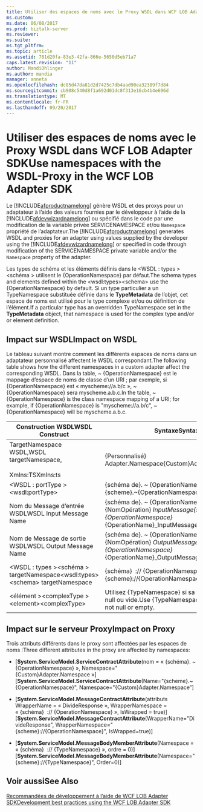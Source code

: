 ```yaml
---
title: Utiliser des espaces de noms avec le Proxy WSDL dans WCF LOB Adapter SDK | Documents Microsoft
ms.custom: 
ms.date: 06/08/2017
ms.prod: biztalk-server
ms.reviewer: 
ms.suite: 
ms.tgt_pltfrm: 
ms.topic: article
ms.assetid: 781d20fa-83e3-42fa-866e-5650d5eb71a7
caps.latest.revision: "11"
author: MandiOhlinger
ms.author: mandia
manager: anneta
ms.openlocfilehash: dc85d47da81d2d7425c7db4aad90ea32389f7d84
ms.sourcegitcommit: cb908c540d8f1a692d01dc8f313e16cb4b4e696d
ms.translationtype: MT
ms.contentlocale: fr-FR
ms.lasthandoff: 09/20/2017
---
```

# <a name="use-namespaces-with-the-wsdl-proxy-in-the-wcf-lob-adapter-sdk"></a><span data-ttu-id="31bdd-102">Utiliser des espaces de noms avec le Proxy WSDL dans WCF LOB Adapter SDK</span><span class="sxs-lookup"><span data-stu-id="31bdd-102">Use namespaces with the WSDL-Proxy in the WCF LOB Adapter SDK</span></span>
<span data-ttu-id="31bdd-103">Le [!INCLUDE[afproductnamelong](../../includes/afproductnamelong-md.md)] génère WSDL et des proxys pour un adaptateur à l’aide des valeurs fournies par le développeur à l’aide de la [!INCLUDE[afdevwizardnamelong](../../includes/afdevwizardnamelong-md.md)] ou spécifié dans le code par une modification de la variable privée SERVICENAMESPACE et/ou `Namespace` propriété de l’adaptateur.</span><span class="sxs-lookup"><span data-stu-id="31bdd-103">The [!INCLUDE[afproductnamelong](../../includes/afproductnamelong-md.md)] generates WSDL and proxies for an adapter using values supplied by the developer using the [!INCLUDE[afdevwizardnamelong](../../includes/afdevwizardnamelong-md.md)] or specified in code through modification of the SERVICENAMESPACE private variable and/or the `Namespace` property of the adapter.</span></span>  
  
 <span data-ttu-id="31bdd-104">Les types de schéma et les éléments définis dans le \<WSDL : types >\<schéma > utilisent le {OperationNamespace} par défaut.</span><span class="sxs-lookup"><span data-stu-id="31bdd-104">The schema types and elements defined within the \<wsdl:types>\<schema> use the {OperationNamespace} by default.</span></span> <span data-ttu-id="31bdd-105">Si un type particulier a un TypeNamespace substituée définie dans le **TypeMetadata** de l’objet, cet espace de noms est utilisé pour le type complexe et/ou ou définition de l’élément.</span><span class="sxs-lookup"><span data-stu-id="31bdd-105">If a particular type has an overridden TypeNamespace set in the **TypeMetadata** object, that namespace is used for the complex type and/or or element definition.</span></span>  
  
## <a name="impact-on-wsdl"></a><span data-ttu-id="31bdd-106">Impact sur WSDL</span><span class="sxs-lookup"><span data-stu-id="31bdd-106">Impact on WSDL</span></span>  
 <span data-ttu-id="31bdd-107">Le tableau suivant montre comment les différents espaces de noms dans un adaptateur personnalisé affectent le WSDL correspondant.</span><span class="sxs-lookup"><span data-stu-id="31bdd-107">The following table shows how the different namespaces in a custom adapter affect the corresponding WSDL.</span></span> <span data-ttu-id="31bdd-108">Dans la table, ~ {OperationNamespace} est le mappage d’espace de noms de classe d’un URI ; par exemple, si {OperationNamespace} est « myscheme://a.b/c », ~ {OperationNamespace} sera myscheme.a.b.c.</span><span class="sxs-lookup"><span data-stu-id="31bdd-108">In the table, ~{OperationNamespace} is the class namespace mapping of a URI; for example, if {OperationNamespace} is "myscheme://a.b/c", ~{OperationNamespace} will be myscheme.a.b.c.</span></span>  
  
|<span data-ttu-id="31bdd-109">Construction WSDL</span><span class="sxs-lookup"><span data-stu-id="31bdd-109">WSDL Construct</span></span>|<span data-ttu-id="31bdd-110">Syntaxe</span><span class="sxs-lookup"><span data-stu-id="31bdd-110">Syntax</span></span>|  
|--------------------|------------|  
|<span data-ttu-id="31bdd-111">TargetNamespace WSDL,</span><span class="sxs-lookup"><span data-stu-id="31bdd-111">WSDL targetNamespace,</span></span><br /><br /> <span data-ttu-id="31bdd-112">Xmlns:TS</span><span class="sxs-lookup"><span data-stu-id="31bdd-112">Xmlns:ts</span></span>|<span data-ttu-id="31bdd-113">{Personnalisé} Adapter.Namespace</span><span class="sxs-lookup"><span data-stu-id="31bdd-113">{Custom}Adapter.Namespace</span></span>|  
|<span data-ttu-id="31bdd-114">\<WSDL : portType ></span><span class="sxs-lookup"><span data-stu-id="31bdd-114">\<wsdl:portType></span></span>|<span data-ttu-id="31bdd-115">{schéma de}. ~ {OperationNamespace}</span><span class="sxs-lookup"><span data-stu-id="31bdd-115">{scheme}.~{OperationNamespace}</span></span>|  
|<span data-ttu-id="31bdd-116">Nom du Message d’entrée WSDL</span><span class="sxs-lookup"><span data-stu-id="31bdd-116">WSDL Input Message Name</span></span>|<span data-ttu-id="31bdd-117">{schéma de}. ~ {OperationNamespace} _ {NomOpération} _InputMessage</span><span class="sxs-lookup"><span data-stu-id="31bdd-117">{scheme}.~{OperationNamespace}_{OperationName}_InputMessage</span></span>|  
|<span data-ttu-id="31bdd-118">Nom de Message de sortie WSDL</span><span class="sxs-lookup"><span data-stu-id="31bdd-118">WSDL Output Message Name</span></span>|<span data-ttu-id="31bdd-119">{schéma de}. ~ {OperationNamespace} _ {NomOpération} _OutputMessage</span><span class="sxs-lookup"><span data-stu-id="31bdd-119">{scheme}.~{OperationNamespace}_{OperationName}_OutputMessage</span></span>|  
|<span data-ttu-id="31bdd-120">\<WSDL : types >\<schéma > targetNamespace</span><span class="sxs-lookup"><span data-stu-id="31bdd-120">\<wsdl:types>\<schema> targetNamespace</span></span>|<span data-ttu-id="31bdd-121">{schéma}  :// {OperationNamespace}</span><span class="sxs-lookup"><span data-stu-id="31bdd-121">{scheme}://{OperationNamespace}</span></span>|  
|<span data-ttu-id="31bdd-122">\<élément >\<complexType ></span><span class="sxs-lookup"><span data-stu-id="31bdd-122">\<element>\<complexType></span></span>|<span data-ttu-id="31bdd-123">Utilisez {TypeNamespace} si sa valeur n’est pas null ou vide.</span><span class="sxs-lookup"><span data-stu-id="31bdd-123">Use {TypeNamespace} if its value is not null or empty.</span></span>|  
  
## <a name="impact-on-proxy"></a><span data-ttu-id="31bdd-124">Impact sur le serveur Proxy</span><span class="sxs-lookup"><span data-stu-id="31bdd-124">Impact on Proxy</span></span>  
 <span data-ttu-id="31bdd-125">Trois attributs différents dans le proxy sont affectées par les espaces de noms :</span><span class="sxs-lookup"><span data-stu-id="31bdd-125">Three different attributes in the proxy are affected by namespaces:</span></span>  
  
-   <span data-ttu-id="31bdd-126">[**System.ServiceModel.ServiceContractAttribute**(nom = « {schéma}. ~ {OperationNamespace} », Namespace="{Custom}Adapter.Namespace »]</span><span class="sxs-lookup"><span data-stu-id="31bdd-126">[**System.ServiceModel.ServiceContractAttribute**(Name="{scheme}.~{OperationNamespace}", Namespace="{Custom}Adapter.Namespace”]</span></span>  
  
-   <span data-ttu-id="31bdd-127">[**System.ServiceModel.MessageContractAttribute**(attributs WrapperName = « DivideResponse », WrapperNamespace = « {schéma}  :// {OperationNamespace} », IsWrapped = true)]</span><span class="sxs-lookup"><span data-stu-id="31bdd-127">[**System.ServiceModel.MessageContractAttribute**(WrapperName="DivideResponse", WrapperNamespace="{scheme}://{OperationNamespace}", IsWrapped=true)]</span></span>  
  
-   <span data-ttu-id="31bdd-128">[**System.ServiceModel.MessageBodyMemberAttribute**(Namespace = « {schéma}  :// {TypeNamespace} », ordre = 0)]</span><span class="sxs-lookup"><span data-stu-id="31bdd-128">[**System.ServiceModel.MessageBodyMemberAttribute**(Namespace="{scheme}://{TypeNamespace}", Order=0)]</span></span>  
  
## <a name="see-also"></a><span data-ttu-id="31bdd-129">Voir aussi</span><span class="sxs-lookup"><span data-stu-id="31bdd-129">See Also</span></span>  
 [<span data-ttu-id="31bdd-130">Recommandées de développement à l’aide de WCF LOB Adapter SDK</span><span class="sxs-lookup"><span data-stu-id="31bdd-130">Development best practices using the WCF LOB Adapter SDK</span></span>](../../adapters-and-accelerators/wcf-lob-adapter-sdk/development-best-practices-using-the-wcf-lob-adapter-sdk.md)